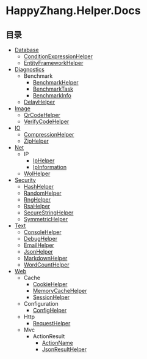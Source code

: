# HappyZhang.Helper.Docs

## 目录
* [Database](Database)
  * [ConditionExpressionHelper]()
  * [EntityFrameworkHelper]()
* [Diagnostics]()
  * Benchmark
    * [BenchmarkHelper]()
    * [BenchmarkTask]()
    * [BenchmarkInfo]()
  * [DelayHelper]()
* [Image]()
  * [QrCodeHelper]()
  * [VerifyCodeHelper]()
* [IO]()
  * [CompressionHelper]()
  * [ZipHelper]()
* [Net]()
  * IP
    * [IpHelper]()
    * [IpInformation]()
  * [WolHelper]()
* [Security]()
  * [HashHelper]()
  * [RandomHelper]()
  * [RngHelper]()
  * [RsaHelper]()
  * [SecureStringHelper]()
  * [SymmetricHelper]()
* [Text]()
  * [ConsoleHelper]()
  * [DebugHelper]()
  * [EmailHelper]()
  * [JsonHelper]()
  * [MarkdownHelper]()
  * [WordCountHelper]()
* [Web]()
  * Cache
    * [CookieHelper]()
    * [MemoryCacheHelper]()
    * [SessionHelper]()
  * Configuration
    * [ConfigHelper]()
  * Http
    * [RequestHelper]()
  * Mvc
    * ActionResult
      * [ActionName]()
      * [JsonResultHelper]()